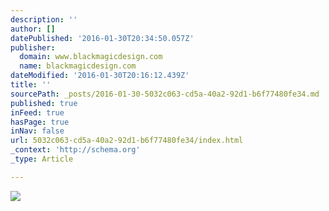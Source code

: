 ```yaml
---
description: ''
author: []
datePublished: '2016-01-30T20:34:50.057Z'
publisher:
  domain: www.blackmagicdesign.com
  name: blackmagicdesign.com
dateModified: '2016-01-30T20:16:12.439Z'
title: ''
sourcePath: _posts/2016-01-30-5032c063-cd5a-40a2-92d1-b6f77480fe34.md
published: true
inFeed: true
hasPage: true
inNav: false
url: 5032c063-cd5a-40a2-92d1-b6f77480fe34/index.html
_context: 'http://schema.org'
_type: Article

---
```

![](https://images.blackmagicdesign.com/media/products/ursamini/main/high-frame.jpg?_v=1429143442)